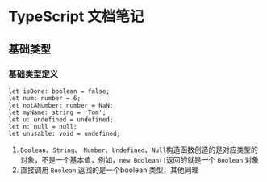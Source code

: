 # TypeScript 文档笔记

## 基础类型

### 基础类型定义

```
let isDone: boolean = false;
let num: number = 6;
let notANumber: number = NaN;
let myName: string = 'Tom';
let u: undefined = undefined;
let n: null = null;
let unusable: void = undefined;
```
1. `Boolean`、`String`、 `Number`、`Undefined`、`Null`构造函数创造的是对应类型的对象，不是一个基本值，例如，`new Boolean()`返回的就是一个 `Boolean` 对象
2. 直接调用 `Boolean` 返回的是一个boolean 类型，其他同理
